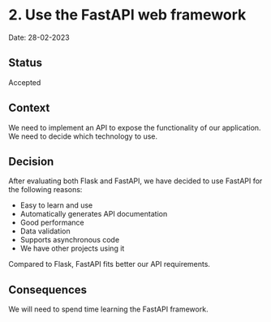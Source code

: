# 2. Use the FastAPI web framework

Date: 28-02-2023

## Status

Accepted

## Context

We need to implement an API to expose the functionality of our application. We need to decide which technology to use.

## Decision

After evaluating both Flask and FastAPI, we have decided to use FastAPI for the following reasons:

- Easy to learn and use
- Automatically generates API documentation
- Good performance
- Data validation
- Supports asynchronous code
- We have other projects using it

Compared to Flask, FastAPI fits better our API requirements.

## Consequences

We will need to spend time learning the FastAPI framework.

